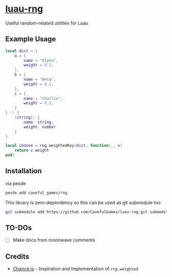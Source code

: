 # [luau-rng](https://pesde.dev/packages/caveful_games/rng)
Useful random-related utilities for Luau

## Example Usage
```lua
local dict = {
	a = {
		name = "Alpha",
		weight = 0.1,
	},
	b = {
		name = "Beta",
		weight = 0.2,
	},
	c = {
		name = "Charlie",
		weight = 0.3,
	}
} :: {
	[string]: {
		name: string,
		weight: number
	}
}

local choose = rng.weightedKey(dict, function(_, v)
	return v.weight
end)
```

## Installation
via pesde
```sh
pesde add caveful_games/rng
```

This library is zero-dependency so this can be used as git submodule too
```sh
git submodule add https://github.com/CavefulGames/luau-rng.git submodules/rng
```

## TO-DOs
- [ ] Make docs from moonwave comments

## Credits
- [Chance.js](https://chancejs.com/) - Inspiration and Implementation of `rng.weighted`
